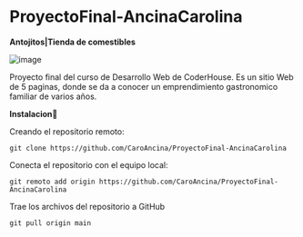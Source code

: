 # ProyectoFinal-AncinaCarolina
**Antojitos|Tienda de comestibles**

![image](https://github.com/CaroAncina/ProyectoFinal-AncinaCarolina/assets/136521675/436cd3f7-1132-49b0-b7d7-82d87b658271)

Proyecto final del curso de Desarrollo Web de CoderHouse. Es un sitio Web de 5 paginas, donde se da a conocer un emprendimiento gastronomico familiar de varios años. 

**Instalacion**:wrench:


Creando el repositorio remoto:
```
git clone https://github.com/CaroAncina/ProyectoFinal-AncinaCarolina
```
Conecta el repositorio con el equipo local:
```
git remoto add origin https://github.com/CaroAncina/ProyectoFinal-AncinaCarolina
```
Trae los archivos del repositorio a GitHub
```
git pull origin main
```

